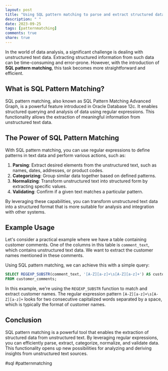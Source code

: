 ```yaml
---
layout: post
title: "Using SQL pattern matching to parse and extract structured data from unstructured text"
description: " "
date: 2023-09-25
tags: [patternmatching]
comments: true
share: true
---
```


In the world of data analysis, a significant challenge is dealing with unstructured text data. Extracting structured information from such data can be time-consuming and error-prone. However, with the introduction of **SQL pattern matching**, this task becomes more straightforward and efficient.

## What is SQL Pattern Matching?

SQL pattern matching, also known as SQL Pattern Matching Advanced Graph, is a powerful feature introduced in Oracle Database 12c. It enables structured querying and analysis of data using regular expressions. This functionality allows the extraction of meaningful information from unstructured text data.

## The Power of SQL Pattern Matching

With SQL pattern matching, you can use regular expressions to define patterns in text data and perform various actions, such as:

1. **Parsing**: Extract desired elements from the unstructured text, such as names, dates, addresses, or product codes.
2. **Categorizing**: Group similar data together based on defined patterns.
3. **Normalizing**: Transform unstructured text into structured form by extracting specific values.
4. **Validating**: Confirm if a given text matches a particular pattern.

By leveraging these capabilities, you can transform unstructured text data into a structured format that is more suitable for analysis and integration with other systems.

## Example Usage

Let's consider a practical example where we have a table containing customer comments. One of the columns in this table is `comment_text`, which contains unstructured text data. We want to extract the customer names mentioned in these comments.

Using SQL pattern matching, we can achieve this with a simple query:

```sql
SELECT REGEXP_SUBSTR(comment_text, '[A-Z][a-z]+\s[A-Z][a-z]+') AS customer_name
FROM customer_comments;
```

In this example, we're using the `REGEXP_SUBSTR` function to match and extract customer names. The regular expression pattern `[A-Z][a-z]+\s[A-Z][a-z]+` looks for two consecutive capitalized words separated by a space, which is typically the format of customer names.

## Conclusion

SQL pattern matching is a powerful tool that enables the extraction of structured data from unstructured text. By leveraging regular expressions, you can efficiently parse, extract, categorize, normalize, and validate data. This functionality opens up new possibilities for analyzing and deriving insights from unstructured text sources.

#sql #patternmatching